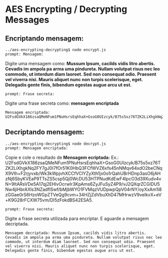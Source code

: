 # AES Encrypting / Decrypting Messages

## Encriptando mensagem:

```
../aes-encrypting-decrypting$ node encrypt.js
prompt: Mensagem: 
```
Digite uma mensagem como: **Mussum Ipsum, cacilds vidis litro abertis. Cevadis im ampola pa arma uma pindureta. Nullam volutpat risus nec leo commodo, ut interdum diam laoreet. Sed non consequat odio. Praesent vel viverra nisi. Mauris aliquet nunc non turpis scelerisque, eget. Delegadis gente finis, bibendum egestas augue arcu ut est.**

```
prompt: Frase secreta:
```

Digite uma frase secreta como: **mensagem encriptada**

```
Mensagem encriptada: U2FsdGVkX186zsaQMeNFum1PNuHsrsEqhhaX+GsoG0UIzcyk/B75s5xz76TZK2LiXhgkNq2FY7gJ0I7fOr51K0HbQ3FCfWVZ6xfs45nNMqv64xdO2beCNqX9VIh+F2rjyvxb/Wk3kWpjvhXCCfVClYZyXth1jx0o1rQahUBrHDnp3asO6jAHzNj6SbyKVEaP9TTsZS5csp5Qj0WcDU53HTPNudKdEwF4lpcO3d39Xudv4vN+9ltARsVDe5A17qj2EHlvOcrwIr3KpAms6ZyJFuSyZ4P9/vJ2QXqrZCGlDU5Nw4jiHbrAXls3NZadflSwf/bMjbWYO1FVMqzVUDpwpQpV04rNY/oyXxAm1i8zGGae0rS6HzoWGpZTVeQg9cvm+34HZjZdVbuXhD47MHrwzV9velkvX+eV+K9G28rFCXW75vm/DI5zFokdBS42ESA5
```

## Decriptando mensagem:

```
../aes-encrypting-decrypting$ node decrypt.js
prompt: Mensagem encriptada:
```

Copie e cole o resultado de **Mensagem ecriptada:** Ex.: U2FsdGVkX186zsaQMeNFum1PNuHsrsEqhhaX+GsoG0UIzcyk/B75s5xz76TZK2LiXhgkNq2FY7gJ0I7fOr51K0HbQ3FCfWVZ6xfs45nNMqv64xdO2beCNqX9VIh+F2rjyvxb/Wk3kWpjvhXCCfVClYZyXth1jx0o1rQahUBrHDnp3asO6jAHzNj6SbyKVEaP9TTsZS5csp5Qj0WcDU53HTPNudKdEwF4lpcO3d39Xudv4vN+9ltARsVDe5A17qj2EHlvOcrwIr3KpAms6ZyJFuSyZ4P9/vJ2QXqrZCGlDU5Nw4jiHbrAXls3NZadflSwf/bMjbWYO1FVMqzVUDpwpQpV04rNY/oyXxAm1i8zGGae0rS6HzoWGpZTVeQg9cvm+34HZjZdVbuXhD47MHrwzV9velkvX+eV+K9G28rFCXW75vm/DI5zFokdBS42ESA5.

```
prompt: Frase secreta:
```

Digite a frase secreta utilizada para encriptar. E aguarde a mensagem decriptada.

```
Mensagem decriptada: Mussum Ipsum, cacilds vidis litro abertis. Cevadis im ampola pa arma uma pindureta. Nullam volutpat risus nec leo commodo, ut interdum diam laoreet. Sed non consequat odio. Praesent vel viverra nisi. Mauris aliquet nunc non turpis scelerisque, eget. Delegadis gente finis, bibendum egestas augue arcu ut est.
```
